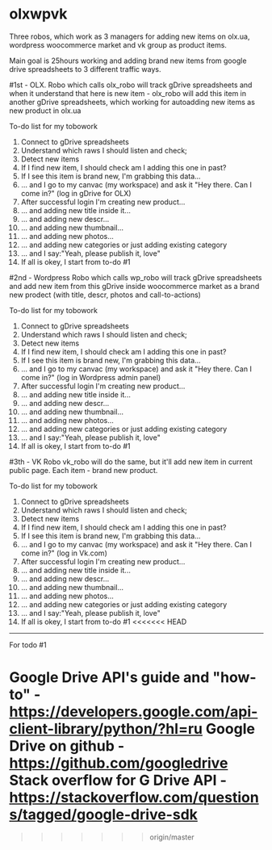 # olxwpvk
Three robos, which work as 3 managers for adding new items on olx.ua, wordpress woocommerce market and vk group as product items. 

Main goal is 25hours working and adding brand new items from google drive spreadsheets to 3 different traffic ways.

#1st - OLX. 
Robo which calls olx_robo will track gDrive spreadsheets and when it understand that here is new item - olx_robo will add this item
in another gDrive spreadsheets, which working for autoadding new items as new product in olx.ua

To-do list for my tobowork
1. Connect to gDrive spreadsheets
2. Understand which raws I should listen and check;
3. Detect new items
4. If I find new item, I should check am I adding this one in past?
5. If I see this item is brand new, I'm grabbing this data...
6. ... and I go to my canvac (my workspace) and ask it "Hey there. Can I come in?" (log in gDrive for OLX)
7. After successful login I'm creating new product...
8. ... and adding new title inside it...
9. ... and adding new descr...
10. ... and adding new thumbnail...
11. ... and adding new photos...
12. ... and adding new categories or just adding existing category
13. ... and I say:"Yeah, please publish it, love"
14. If all is okey, I start from to-do #1


#2nd - Wordpress
Robo which calls wp_robo will track gDrive spreadsheets and add new item from this gDrive inside woocommerce market as a brand new prodect (with title, descr, photos and call-to-actions)

To-do list for my tobowork
1. Connect to gDrive spreadsheets
2. Understand which raws I should listen and check;
3. Detect new items
4. If I find new item, I should check am I adding this one in past?
5. If I see this item is brand new, I'm grabbing this data...
6. ... and I go to my canvac (my workspace) and ask it "Hey there. Can I come in?" (log in Wordpress admin panel)
7. After successful login I'm creating new product...
8. ... and adding new title inside it...
9. ... and adding new descr...
10. ... and adding new thumbnail...
11. ... and adding new photos...
12. ... and adding new categories or just adding existing category
13. ... and I say:"Yeah, please publish it, love"
14. If all is okey, I start from to-do #1


#3th - VK
Robo vk_robo will do the same, but it'll add new item in current public page. Each item - brand new product.

To-do list for my tobowork
1. Connect to gDrive spreadsheets
2. Understand which raws I should listen and check;
3. Detect new items
4. If I find new item, I should check am I adding this one in past?
5. If I see this item is brand new, I'm grabbing this data...
6. ... and I go to my canvac (my workspace) and ask it "Hey there. Can I come in?" (log in Vk.com)
7. After successful login I'm creating new product...
8. ... and adding new title inside it...
9. ... and adding new descr...
10. ... and adding new thumbnail...
11. ... and adding new photos...
12. ... and adding new categories or just adding existing category
13. ... and I say:"Yeah, please publish it, love"
14. If all is okey, I start from to-do #1
<<<<<<< HEAD


---
For todo #1

Google Drive API's guide and "how-to" - https://developers.google.com/api-client-library/python/?hl=ru
Google Drive on github - https://github.com/googledrive
Stack overflow for G Drive API - https://stackoverflow.com/questions/tagged/google-drive-sdk
=======
>>>>>>> origin/master
